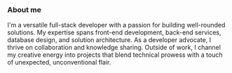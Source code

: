 
### About me

I'm a versatile full-stack developer with a passion for building well-rounded solutions. My expertise spans front-end development, back-end services, database design, and solution architecture.  As a developer advocate, I thrive on collaboration and knowledge sharing. Outside of work, I channel my creative energy into projects that blend technical prowess with a touch of unexpected, unconventional flair.
